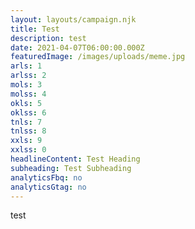 ```yaml
---
layout: layouts/campaign.njk
title: Test
description: test
date: 2021-04-07T06:00:00.000Z
featuredImage: /images/uploads/meme.jpg
arls: 1
arlss: 2
mols: 3
molss: 4
okls: 5
oklss: 6
tnls: 7
tnlss: 8
xxls: 9
xxlss: 0
headlineContent: Test Heading
subheading: Test Subheading
analyticsFbq: no
analyticsGtag: no
---
```

test